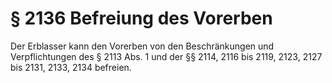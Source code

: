 # § 2136 Befreiung des Vorerben
Der Erblasser kann den Vorerben von den Beschränkungen und Verpflichtungen des § 2113 Abs. 1 und der §§ 2114, 2116 bis 2119, 2123, 2127 bis 2131, 2133, 2134 befreien.